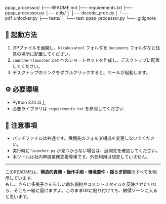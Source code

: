 ppap_processor/
├── README.md
├── requirements.txt
├── ppap_processor.py
├── utils/
│   ├── decode_proc.py
│   └── pdf_unlocker.py
├── tests/
│   └── test_ppap_processor.py
└── .gitignore

## 🚀 起動方法

1. ZIPファイルを展開し、`kikakukatool` フォルダを `Documents` フォルダなど任意の場所に配置してください。
2. `Launcher/launcher.bat` へのショートカットを作成し、デスクトップに配置してください。
3. デスクトップのリンクをダブルクリックすると、ツールが起動します。

## ⚙️ 必要環境

- Python 3.10 以上
- 必要ライブラリは `requirements.txt` を参照してください

## 📌 注意事項

- バッチファイルは共通です。展開先のフォルダ構成を変更しないでください。
- 実行時に `launcher.py` が見つからない場合は、展開先を確認してください。
- 本ツールは社内申請業務支援専用です。外部利用は想定していません。

---

このREADMEは、**構造的責務・操作手順・環境要件・揺らぎ排除**のすべてを明示しています。  
もし、さらに多美子さんらしい命名規約やコメントスタイルを反映させたいなら、そこも一緒に磨けますよ。このままGitに貼り付けても、納得ゾーンに入ると思います。

